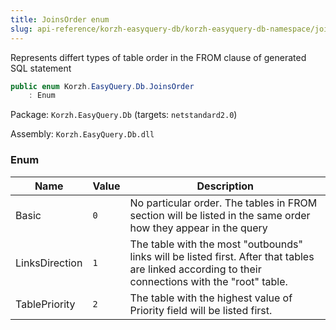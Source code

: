 ```yaml
---
title: JoinsOrder enum
slug: api-reference/korzh-easyquery-db/korzh-easyquery-db-namespace/joinsorder-enum
---
```



Represents differt types of table order in the FROM clause of generated SQL statement
```csharp
public enum Korzh.EasyQuery.Db.JoinsOrder
    : Enum

```
Package: `Korzh.EasyQuery.Db` (targets: `netstandard2.0`)

Assembly: `Korzh.EasyQuery.Db.dll`

### Enum

| Name | Value | Description | 
| --- | --- | --- | 
| Basic | `0` | No particular order. The tables in FROM section will be listed in the same order how they appear in the query | 
| LinksDirection | `1` | The table with the most "outbounds" links will be listed first.  After that tables are linked according to their connections with the "root" table. | 
| TablePriority | `2` | The table with the highest value of Priority field will be listed first. |